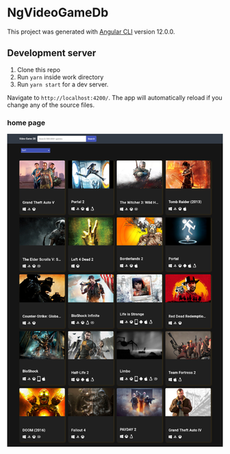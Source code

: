 # NgVideoGameDb

This project was generated with [Angular CLI](https://github.com/angular/angular-cli) version 12.0.0.

## Development server
1. Clone this repo
2. Run `yarn` inside work directory
3. Run `yarn start` for a dev server. 

Navigate to `http://localhost:4200/`. The app will automatically reload if you change any of the source files.

### home page
![home](https://github.com/devreagi/video-game-app/blob/880c9c79b12f83246d00f89d709405c2483a7966/img/home.png)
